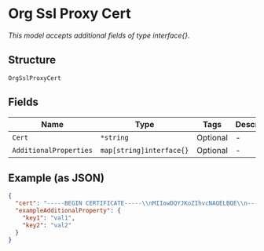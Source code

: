 
# Org Ssl Proxy Cert

*This model accepts additional fields of type interface{}.*

## Structure

`OrgSslProxyCert`

## Fields

| Name | Type | Tags | Description |
|  --- | --- | --- | --- |
| `Cert` | `*string` | Optional | - |
| `AdditionalProperties` | `map[string]interface{}` | Optional | - |

## Example (as JSON)

```json
{
  "cert": "-----BEGIN CERTIFICATE-----\\nMIIowDQYJKoZIhvcNAQELBQE\\n-----END CERTIFICATE-----",
  "exampleAdditionalProperty": {
    "key1": "val1",
    "key2": "val2"
  }
}
```

